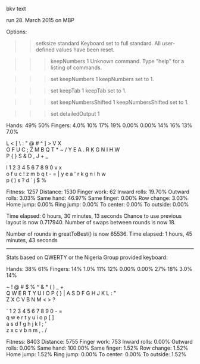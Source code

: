 bkv text

run 28. March 2015 on MBP

Options:

>> setksize standard
Keyboard set to full standard. All user-defined values have been reset.

>>> keepNumbers 1
Unknown command. Type "help" for a listing of commands.

>>> set keepNumbers 1
keepNumbers set to 1.

>>> set keepTab 1
keepTab set to 1.

>>> set keepNumbersShifted 1
keepNumbersShifted set to 1.

>>> set detailedOutput 1

Hands: 49% 50%
Fingers: 4.0% 10% 17% 19% 0.00% 0.00% 14% 16% 13% 7.0% 

 L  <  [  \  :  "   @  #  ^  ]  >  V  X    
    O  F  U  C  ;   Z  M  B  Q  T  *  ~  /
    Y  E  A  .  R   K  G  N  I  H  W       
    P  {  }  S  &   D  ,  J  +  _          

 l  1  2  3  4  5   6  7  8  9  0  v  x    
    o  f  u  c  !   z  m  b  q  t  -  =  |
    y  e  a  '  r   k  g  n  i  h  w       
    p  (  )  s  ?   d  `  j  $  %          

Fitness:       1257
Distance:      1530
Finger work:   62
Inward rolls:  19.70%
Outward rolls: 3.03%
Same hand:     46.97%
Same finger:   0.00%
Row change:    3.03%
Home jump:     0.00%
Ring jump:     0.00%
To center:     0.00%
To outside:    0.00%

Time elapsed: 0 hours, 30 minutes, 13 seconds
Chance to use previous layout is now 0.717940.
Number of swaps between rounds is now 18.

Number of rounds in greatToBest() is now 65536.
Time elapsed: 1 hours, 45 minutes, 43 seconds


---
Stats based on QWERTY or the Nigeria Group provided keyboard:

Hands: 38% 61%
Fingers: 14% 1.0% 11% 12% 0.00% 0.00% 27% 18% 3.0% 14% 

 ~  !  @  #  $  %   ^  &  *  (  )  _  +    
    Q  W  E  R  T   Y  U  I  O  P  {  }  |
    A  S  D  F  G   H  J  K  L  :  "       
    Z  X  C  V  B   N  M  <  >  ?          

 `  1  2  3  4  5   6  7  8  9  0  -  =    
    q  w  e  r  t   y  u  i  o  p  [  ]  \
    a  s  d  f  g   h  j  k  l  ;  '       
    z  x  c  v  b   n  m  ,  .  /          

Fitness:       8403
Distance:      5755
Finger work:   753
Inward rolls:  0.00%
Outward rolls: 0.00%
Same hand:     100.00%
Same finger:   1.52%
Row change:    1.52%
Home jump:     1.52%
Ring jump:     0.00%
To center:     0.00%
To outside:    1.52%


